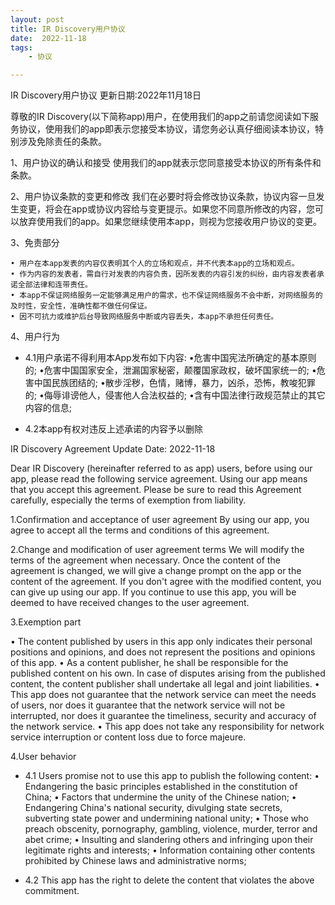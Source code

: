 ```yaml
---
layout: post
title: IR Discovery用户协议
date:  2022-11-18
tags:
    - 协议

---
```


IR Discovery用户协议
更新日期:2022年11月18日

尊敬的IR Discovery(以下简称app)用户，在使用我们的app之前请您阅读如下服务协议，使用我们的app即表示您接受本协议，请您务必认真仔细阅读本协议，特别涉及免除责任的条款。

1、用户协议的确认和接受
使用我们的app就表示您同意接受本协议的所有条件和条款。

2、用户协议条款的变更和修改
我们在必要时将会修改协议条款，协议内容一旦发生变更，将会在app或协议内容给与变更提示。如果您不同意所修改的内容，您可以放弃使用我们的app。如果您继续使用本app，则视为您接收用户协议的变更。

3、免责部分

	• 用户在本app发表的内容仅表明其个人的立场和观点，并不代表本app的立场和观点。
	• 作为内容的发表者，需自行对发表的内容负责，因所发表的内容引发的纠纷，由内容发表者承诺全部法律和连带责任。
	• 本app不保证网络服务一定能够满足用户的需求，也不保证网络服务不会中断，对网络服务的及时性，安全性，准确性都不做任何保证。
	• 因不可抗力或维护后台导致网络服务中断或内容丢失，本app不承担任何责任。

4、用户行为

- 4.1用户承诺不得利用本App发布如下内容:
	•危害中国宪法所确定的基本原则的;
	•危害中国国家安全，泄漏国家秘密，颠覆国家政权，破坏国家统一的;
	•危害中国民族团结的;
	•散步淫秽，色情，赌博，暴力，凶杀，恐怖，教唆犯罪的;
	•侮辱诽谤他人，侵害他人合法权益的;
	•含有中国法律行政规范禁止的其它内容的信息;

- 4.2本app有权对违反上述承诺的内容予以删除



IR Discovery Agreement
Update Date: 2022-11-18

Dear IR Discovery (hereinafter referred to as app) users, before using our app, please read the following service agreement. Using our app means that you accept this agreement. Please be sure to read this Agreement carefully, especially the terms of exemption from liability.


1.Confirmation and acceptance of user agreement
   By using our app, you agree to accept all the terms and conditions of this agreement.

2.Change and modification of user agreement terms
   We will modify the terms of the agreement when necessary. Once the content of the agreement is changed, we will give a change prompt on the app or the content of the agreement. If you don't agree with the modified content, you can give up using our app. If you continue to use this app, you will be deemed to have received changes to the user agreement.

3.Exemption part

   •	The content published by users in this app only indicates their personal positions and opinions, and does not represent the positions and opinions of this app.
   •	As a content publisher, he shall be responsible for the published content on his own. In case of disputes arising from the published content, the content publisher shall undertake all legal and joint liabilities.
   •	This app does not guarantee that the network service can meet the needs of users, nor does it guarantee that the network service will not be interrupted, nor does it guarantee the timeliness, security and accuracy of the network service.
   •	This app does not take any responsibility for network service interruption or content loss due to force majeure.

4.User behavior

- 4.1  Users promise not to use this app to publish the following content:
	•	Endangering the basic principles established in the constitution of China;
	•	Factors that undermine the unity of the Chinese nation;
	•	Endangering China's national security, divulging state secrets, subverting state power and undermining national unity;
	•	Those who preach obscenity, pornography, gambling, violence, murder, terror and abet crime;
	•	Insulting and slandering others and infringing upon their legitimate rights and interests;
	•	Information containing other contents prohibited by Chinese laws and administrative norms;

- 4.2  This app has the right to delete the content that violates the above commitment.

 

